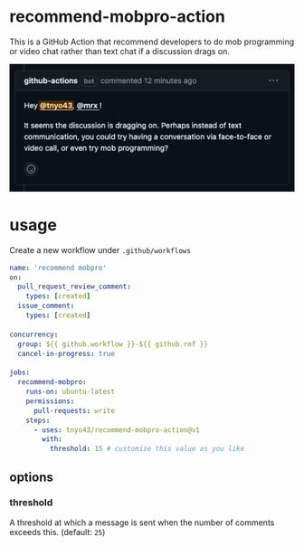 # recommend-mobpro-action

This is a GitHub Action that recommend developers to do mob programming or video chat rather than text chat if a discussion drags on.

![how it works](./docs/assets/sample.png)

# usage

Create a new workflow under `.github/workflows`

```yml
name: 'recommend mobpro'
on:
  pull_request_review_comment:
    types: [created]
  issue_comment:
    types: [created]

concurrency:
  group: ${{ github.workflow }}-${{ github.ref }}
  cancel-in-progress: true

jobs:
  recommend-mobpro:
    runs-on: ubuntu-latest
    permissions:
      pull-requests: write
    steps:
      - uses: tnyo43/recommend-mobpro-action@v1
        with:
          threshold: 15 # customize this value as you like
```

## options

### threshold

A threshold at which a message is sent when the number of comments exceeds this.
(default: `25`)
